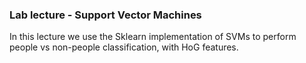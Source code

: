 ### Lab lecture - Support Vector Machines
In this lecture we use the Sklearn implementation of SVMs to perform
people vs non-people classification, with HoG features.